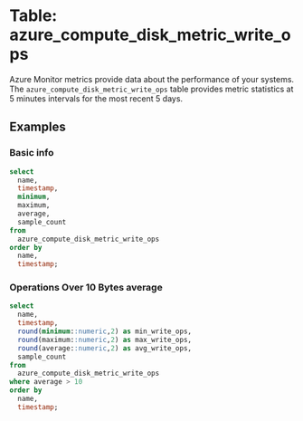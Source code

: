 # Table: azure_compute_disk_metric_write_ops

Azure Monitor metrics provide data about the performance of your systems. The `azure_compute_disk_metric_write_ops` table provides metric statistics at 5 minutes intervals for the most recent 5 days.

## Examples

### Basic info

```sql
select
  name,
  timestamp,
  minimum,
  maximum,
  average,
  sample_count
from
  azure_compute_disk_metric_write_ops
order by
  name,
  timestamp;
```

### Operations Over 10 Bytes average

```sql
select
  name,
  timestamp,
  round(minimum::numeric,2) as min_write_ops,
  round(maximum::numeric,2) as max_write_ops,
  round(average::numeric,2) as avg_write_ops,
  sample_count
from
  azure_compute_disk_metric_write_ops
where average > 10
order by
  name,
  timestamp;
```
